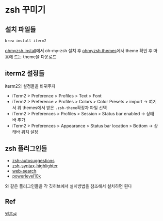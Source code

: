 # zsh 꾸미기

## 설치 파일들

```zsh
brew install iterm2
```

[ohmyzsh.install](https://ohmyz.sh/#install)에서 oh-my-zsh 설치 후
[ohmyzsh.themes](https://github.com/ohmyzsh/ohmyzsh/wiki/Themes)에서 theme 확인 후 마음에 드는 theme을 다운로드

## iterm2 설정들

iterm2의 설정들을 바꿔주자

* iTerm2 > Preference > Profiles > Text > Font
* iTerm2 > Preference > Profiles > Colors > Color Presets > import -> 여기서 위 themes에서 받은 `.zsh-theme`확장자 파일 선택
* iTerm2 > Preferences > Profiles > Session > Status bar enabled -> 상태바 추가
* iTerm2 > Preferences > Appearance > Status bar location > Bottom -> 상태바 위치 설정

## zsh 플러그인들

* [zsh-autosuggestions](https://github.com/zsh-users/zsh-autosuggestions)
* [zsh-syntax-highlighter](https://github.com/zsh-users/zsh-syntax-highlighting)
* [web-search](https://github.com/ohmyzsh/ohmyzsh/tree/master/plugins/web-search)
* [powerlevel10k](https://github.com/romkatv/powerlevel10k)

와 같은 플러그인들을 각 깃허브에서 설치방법을 참조해서 설치하면 된다

## Ref

[원본글](https://danaing.github.io/etc/2022/03/28/M1-mac-iTerm2-setting.html)